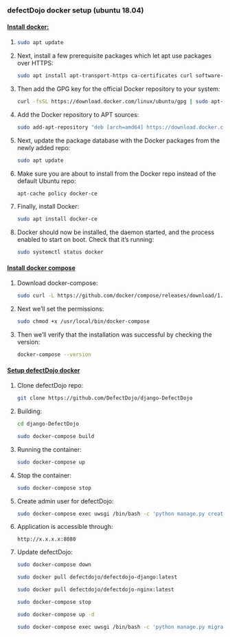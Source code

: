 ### defectDojo docker setup (ubuntu 18.04)

#### <u>Install docker:</u>

1. ```bash
   sudo apt update
   ```

2. Next, install a few prerequisite packages which let apt use packages over HTTPS:
   
   ```bash
   sudo apt install apt-transport-https ca-certificates curl software-properties-common
   ```

3. Then add the GPG key for the official Docker repository to your system:
   
   ```bash
   curl -fsSL https://download.docker.com/linux/ubuntu/gpg | sudo apt-key add -
   ```

4. Add the Docker repository to APT sources:
   
   ```bash
   sudo add-apt-repository "deb [arch=amd64] https://download.docker.com/linux/ubuntu bionic stable"
   ```

5. Next, update the package database with the Docker packages from the newly added repo:
   
   ```bash
   sudo apt update
   ```

6. Make sure you are about to install from the Docker repo instead of the default Ubuntu repo:
   
   ```bash
   apt-cache policy docker-ce
   ```

7. Finally, install Docker:
   
   ```bash
   sudo apt install docker-ce
   ```

8. Docker should now be installed, the daemon started, and the process enabled to start on boot. Check that it’s running:
   
   ```bash
   sudo systemctl status docker
   ```

#### <u>Install docker compose</u>

1. Download docker-compose:
   
   ```bash
   sudo curl -L https://github.com/docker/compose/releases/download/1.27.4/docker-compose-uname -s-uname -m -o /usr/local/bin/docker-compose
   ```

2. Next we’ll set the permissions:
   
   ```bash
   sudo chmod +x /usr/local/bin/docker-compose
   ```

3. Then we’ll verify that the installation was successful by checking the version:
   
   ```bash
   docker-compose --version
   ```

#### <u>Setup defectDojo docker</u>

1. Clone defectDojo repo:
   
   ```bash
   git clone https://github.com/DefectDojo/django-DefectDojo
   ```

2. Building:
   
   ```bash
   cd django-DefectDojo
   
   sudo docker-compose build
   ```

3. Running the container:
   
   ```bash
   sudo docker-compose up
   ```

4. Stop the container:
   
   ```bash
   sudo docker-compose stop
   ```

5. Create admin user for defectDojo:
   
   ```bash
   sudo docker-compose exec uwsgi /bin/bash -c 'python manage.py createsuperuser'
   ```

6. Application is accessible through: 
   
   ```
   http://x.x.x.x:8080
   ```

7. Update defectDojo:
   
   ```bash
   sudo docker-compose down
   
   sudo docker pull defectdojo/defectdojo-django:latest
   
   sudo docker pull defectdojo/defectdojo-nginx:latest
   
   sudo docker-compose stop
   
   sudo docker-compose up -d
   
   sudo docker-compose exec uwsgi /bin/bash -c 'python manage.py migrate'
   ```
